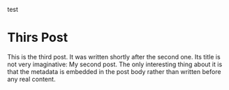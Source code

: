 <post-tags>test</post-tags>

# Thirs Post

This is the third post. It was written <post-date datetime="1970-01-02">shortly after the second one</post-date>.
Its title is not very imaginative: <post-title>My second post</post-title>. The only interesting thing about it
is that the metadata is embedded in the post body rather than written before any real content.
